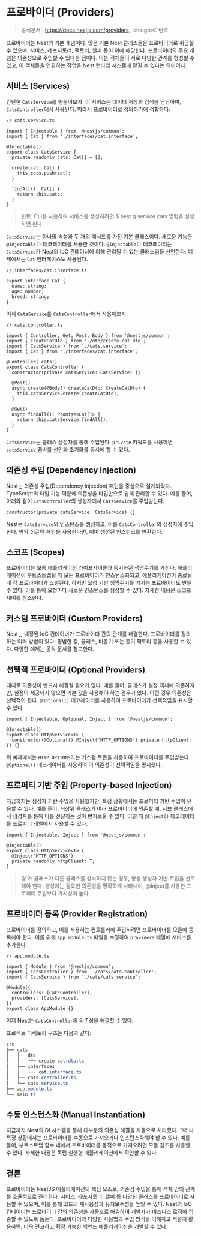 # 프로바이더 (Providers)
> 공식문서 :  https://docs.nestjs.com/providers , chatgpt로 번역

프로바이더는 Nest의 기본 개념이다. 많은 기본 Nest 클래스들은 프로바이더로 취급할 수 있으며, 서비스, 레포지토리, 팩토리, 헬퍼 등이 이에 해당한다. 프로바이더의 주요 개념은 의존성으로 주입할 수 있다는 점이다. 이는 객체들이 서로 다양한 관계를 형성할 수 있고, 이 객체들을 연결하는 작업을 Nest 런타임 시스템에 맡길 수 있다는 의미이다.

## 서비스 (Services)

간단한 `CatsService`를 만들어보자. 이 서비스는 데이터 저장과 검색을 담당하며, `CatsController`에서 사용된다. 따라서 프로바이더로 정의하기에 적합하다.

```tsx
// cats.service.ts

import { Injectable } from '@nestjs/common';
import { Cat } from './interfaces/cat.interface';

@Injectable()
export class CatsService {
  private readonly cats: Cat[] = [];

  create(cat: Cat) {
    this.cats.push(cat);
  }

  findAll(): Cat[] {
    return this.cats;
  }
}
```

> 힌트: CLI를 사용하여 서비스를 생성하려면 $ nest g service cats 명령을 실행하면 된다.
> 

`CatsService`는 하나의 속성과 두 개의 메서드를 가진 기본 클래스이다. 새로운 기능은 `@Injectable()` 데코레이터를 사용한 것이다. `@Injectable()` 데코레이터는 `CatsService`가 Nest의 IoC 컨테이너에 의해 관리될 수 있는 클래스임을 선언한다. 예제에서는 `Cat` 인터페이스도 사용된다.

```tsx
// interfaces/cat.interface.ts

export interface Cat {
  name: string;
  age: number;
  breed: string;
}
```

이제 `CatsService`를 `CatsController`에서 사용해보자.

```tsx
// cats.controller.ts

import { Controller, Get, Post, Body } from '@nestjs/common';
import { CreateCatDto } from './dto/create-cat.dto';
import { CatsService } from './cats.service';
import { Cat } from './interfaces/cat.interface';

@Controller('cats')
export class CatsController {
  constructor(private catsService: CatsService) {}

  @Post()
  async create(@Body() createCatDto: CreateCatDto) {
    this.catsService.create(createCatDto);
  }

  @Get()
  async findAll(): Promise<Cat[]> {
    return this.catsService.findAll();
  }
}
```

`CatsService`는 클래스 생성자를 통해 주입된다. `private` 키워드를 사용하면 `catsService` 멤버를 선언과 초기화를 동시에 할 수 있다.

## 의존성 주입 (Dependency Injection)

Nest는 의존성 주입(Dependency Injection) 패턴을 중심으로 설계되었다. TypeScript의 타입 기능 덕분에 의존성을 타입만으로 쉽게 관리할 수 있다. 예를 들어, 아래와 같이 `CatsController`의 생성자에서 `CatsService`를 주입받는다.

```tsx
constructor(private catsService: CatsService) {}
```

Nest는 `CatsService`의 인스턴스를 생성하고, 이를 `CatsController`의 생성자에 주입한다. 만약 싱글턴 패턴을 사용한다면, 이미 생성된 인스턴스를 반환한다.

## 스코프 (Scopes)

프로바이더는 보통 애플리케이션 라이프사이클과 동기화된 생명주기를 가진다. 애플리케이션이 부트스트랩될 때 모든 프로바이더가 인스턴스화되고, 애플리케이션이 종료될 때 각 프로바이더가 소멸된다. 하지만 요청 기반 생명주기를 가지는 프로바이더도 만들 수 있다. 이를 통해 요청마다 새로운 인스턴스를 생성할 수 있다. 자세한 내용은 스코프 제어를 참조한다.

## 커스텀 프로바이더 (Custom Providers)

Nest는 내장된 IoC 컨테이너가 프로바이더 간의 관계를 해결한다. 프로바이더를 정의하는 여러 방법이 있다: 평범한 값, 클래스, 비동기 또는 동기 팩토리 등을 사용할 수 있다. 다양한 예제는 공식 문서를 참고한다.

## 선택적 프로바이더 (Optional Providers)

때때로 의존성이 반드시 해결될 필요가 없다. 예를 들어, 클래스가 설정 객체에 의존하지만, 설정이 제공되지 않으면 기본 값을 사용해야 하는 경우가 있다. 이런 경우 의존성은 선택적이 된다. `@Optional()` 데코레이터를 사용하여 프로바이더가 선택적임을 표시할 수 있다.

```tsx
import { Injectable, Optional, Inject } from '@nestjs/common';

@Injectable()
export class HttpService<T> {
  constructor(@Optional() @Inject('HTTP_OPTIONS') private httpClient: T) {}

```

위 예제에서는 `HTTP_OPTIONS`라는 커스텀 토큰을 사용하여 프로바이더를 주입받는다. `@Optional()` 데코레이터를 사용하여 이 의존성이 선택적임을 명시했다.

## 프로퍼티 기반 주입 (Property-based Injection)

지금까지는 생성자 기반 주입을 사용했지만, 특정 상황에서는 프로퍼티 기반 주입이 유용할 수 있다. 예를 들어, 최상위 클래스가 여러 프로바이더에 의존할 때, 서브 클래스에서 생성자를 통해 이를 전달하는 것이 번거로울 수 있다. 이럴 때 `@Inject()` 데코레이터를 프로퍼티 레벨에서 사용할 수 있다.

```tsx
import { Injectable, Inject } from '@nestjs/common';

@Injectable()
export class HttpService<T> {
  @Inject('HTTP_OPTIONS')
  private readonly httpClient: T;
}
```

> 경고: 클래스가 다른 클래스를 상속하지 않는 경우, 항상 생성자 기반 주입을 선호해야 한다. 생성자는 필요한 의존성을 명확하게 나타내며, @Inject를 사용한 프로퍼티 주입보다 가시성이 높다.
> 

## 프로바이더 등록 (Provider Registration)

프로바이더를 정의하고, 이를 사용하는 컨트롤러에 주입하려면 프로바이더를 모듈에 등록해야 한다. 이를 위해 `app.module.ts` 파일을 수정하여 `providers` 배열에 서비스를 추가한다.

```tsx
// app.module.ts

import { Module } from '@nestjs/common';
import { CatsController } from './cats/cats.controller';
import { CatsService } from './cats/cats.service';

@Module({
  controllers: [CatsController],
  providers: [CatsService],
})
export class AppModule {}
```

이제 Nest는 `CatsController`의 의존성을 해결할 수 있다.

프로젝트 디렉토리 구조는 다음과 같다:

```css
src
├── cats
│   ├── dto
│   │   └── create-cat.dto.ts
│   ├── interfaces
│   │   └── cat.interface.ts
│   ├── cats.controller.ts
│   └── cats.service.ts
├── app.module.ts
└── main.ts
```

## 수동 인스턴스화 (Manual Instantiation)

지금까지 Nest의 DI 시스템을 통해 대부분의 의존성 해결을 자동으로 처리했다. 그러나 특정 상황에서는 프로바이더를 수동으로 가져오거나 인스턴스화해야 할 수 있다. 예를 들어, 부트스트랩 함수 내에서 프로바이더를 동적으로 가져오려면 모듈 참조를 사용할 수 있다. 자세한 내용은 독립 실행형 애플리케이션에서 확인할 수 있다.

## 결론

프로바이더는 NestJS 애플리케이션의 핵심 요소로, 의존성 주입을 통해 객체 간의 관계를 효율적으로 관리한다. 서비스, 레포지토리, 헬퍼 등 다양한 클래스를 프로바이더로 사용할 수 있으며, 이를 통해 코드의 재사용성과 유지보수성을 높일 수 있다. Nest의 IoC 컨테이너는 프로바이더 간의 의존성을 자동으로 해결하여 개발자가 비즈니스 로직에 집중할 수 있도록 돕는다. 프로바이더의 다양한 사용법과 주입 방식을 이해하고 적절히 활용하면, 더욱 견고하고 확장 가능한 백엔드 애플리케이션을 개발할 수 있다.